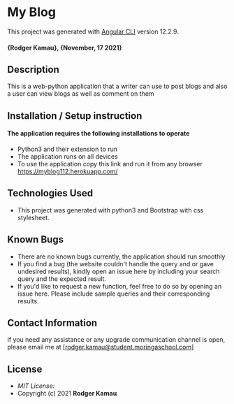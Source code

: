 # My Blog

This project was generated with [Angular CLI](https://github.com/angular/angular-cli) version 12.2.9.
[](https://github.com/Mnubi/My-Blog.git)
#### {Rodger Kamau}, {November, 17 2021}

## Description
This is a web-python application that a writer can use to post blogs and also a user can view blogs as well as comment on them

## Installation / Setup instruction

#### The application requires the following installations to operate 
* Python3 and their extension to run
* The application runs on all devices
* To use the application copy this link and run it from any browser https://myblog112.herokuapp.com/

## Technologies Used

* This project was generated with python3 and Bootstrap with css stylesheet.

## Known Bugs
* There are no known bugs currently, the application should run smoothly
* If you find a bug (the website couldn't handle the query and or gave undesired results), kindly open an issue here by including your search query and the expected result.
* If you'd like to request a new function, feel free to do so by opening an issue here. Please include sample queries and their corresponding results.

## Contact Information 

If you need any assistance or any upgrade communication channel is open, please email me at [rodger.kamau@student.moringaschool.com]

## License
* *MIT License:*
* Copyright (c) 2021 **Rodger Kamau**
